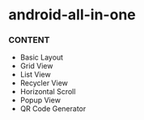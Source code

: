 # android-all-in-one

### CONTENT
- Basic Layout
- Grid View
- List View
- Recycler View
- Horizontal Scroll
- Popup View
- QR Code Generator
